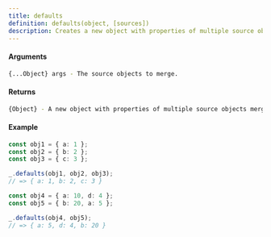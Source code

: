 ```yaml
---
title: defaults
definition: defaults(object, [sources])
description: Creates a new object with properties of multiple source objects merged together from left to right.
---
```



#### Arguments


```bash
{...Object} args - The source objects to merge.
```


#### Returns


```bash
{Object} - A new object with properties of multiple source objects merged together.
```


#### Example


```ts
const obj1 = { a: 1 };
const obj2 = { b: 2 };
const obj3 = { c: 3 };

_.defaults(obj1, obj2, obj3);
// => { a: 1, b: 2, c: 3 }

const obj4 = { a: 10, d: 4 };
const obj5 = { b: 20, a: 5 };

_.defaults(obj4, obj5);
// => { a: 5, d: 4, b: 20 }
```
